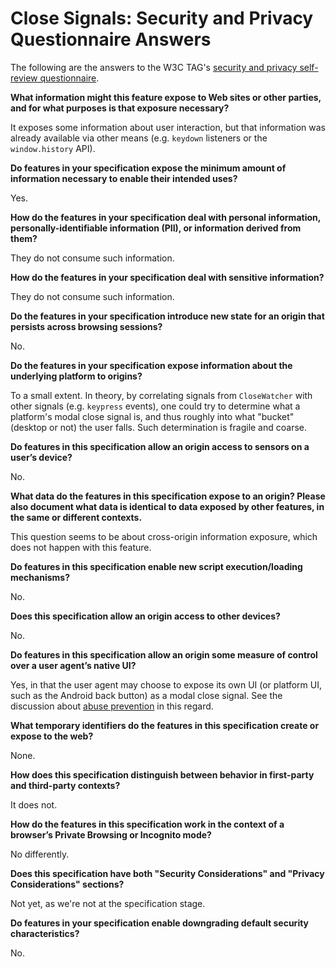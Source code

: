 # Close Signals: Security and Privacy Questionnaire Answers

The following are the answers to the W3C TAG's [security and privacy self-review questionnaire](https://w3ctag.github.io/security-questionnaire/).

**What information might this feature expose to Web sites or other parties, and for what purposes is that exposure necessary?**

It exposes some information about user interaction, but that information was already available via other means (e.g. `keydown` listeners or the `window.history` API).

**Do features in your specification expose the minimum amount of information necessary to enable their intended uses?**

Yes.

**How do the features in your specification deal with personal information, personally-identifiable information (PII), or information derived from them?**

They do not consume such information.

**How do the features in your specification deal with sensitive information?**

They do not consume such information.

**Do the features in your specification introduce new state for an origin that persists across browsing sessions?**

No.

**Do the features in your specification expose information about the underlying platform to origins?**

To a small extent. In theory, by correlating signals from `CloseWatcher` with other signals (e.g. `keypress` events), one could try to determine what a platform's modal close signal is, and thus roughly into what "bucket" (desktop or not) the user falls. Such determination is fragile and coarse.

**Do features in this specification allow an origin access to sensors on a user’s device?**

No.

**What data do the features in this specification expose to an origin? Please also document what data is identical to data exposed by other features, in the same or different contexts.**

This question seems to be about cross-origin information exposure, which does not happen with this feature.

**Do features in this specification enable new script execution/loading mechanisms?**

No.

**Does this specification allow an origin access to other devices?**

No.

**Do features in this specification allow an origin some measure of control over a user agent’s native UI?**

Yes, in that the user agent may choose to expose its own UI (or platform UI, such as the Android back button) as a modal close signal. See the discussion about [abuse prevention](./README.md#abuse-analysis) in this regard.

**What temporary identifiers do the features in this specification create or expose to the web?**

None.

**How does this specification distinguish between behavior in first-party and third-party contexts?**

It does not.

**How do the features in this specification work in the context of a browser’s Private Browsing or Incognito mode?**

No differently.

**Does this specification have both "Security Considerations" and "Privacy Considerations" sections?**

Not yet, as we're not at the specification stage.

**Do features in your specification enable downgrading default security characteristics?**

No.
